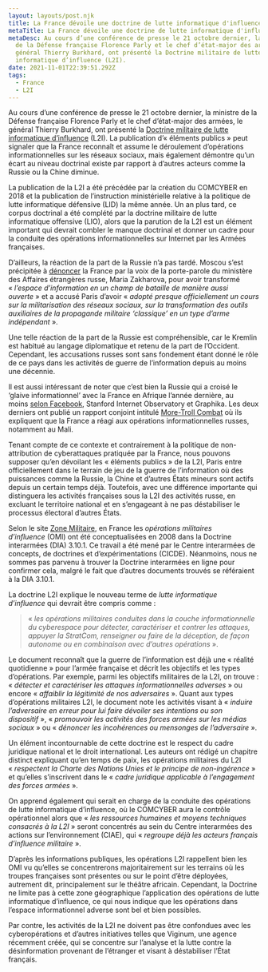 ```yaml
---
layout: layouts/post.njk
title: La France dévoile une doctrine de lutte informatique d'influence
metaTitle: La France dévoile une doctrine de lutte informatique d'influence
metaDesc: Au cours d’une conférence de presse le 21 octobre dernier, la ministre
  de la Défense française Florence Parly et le chef d’état-major des armées, le
  général Thierry Burkhard, ont présenté la Doctrine militaire de lutte
  informatique d’influence (L2I).
date: 2021-11-01T22:39:51.292Z
tags:
  - France
  - L2I
---
```

Au cours d’une conférence de presse le 21 octobre dernier, la ministre de la Défense française Florence Parly et le chef d’état-major des armées, le général Thierry Burkhard, ont présenté la [Doctrine militaire de lutte informatique d’influence](https://www.defense.gouv.fr/content/download/627903/10424922/file/Doctrine%20de%20lutte%20informatique%20d%E2%80%99influence%20(L2I).pdf) (L2I). La publication d’« éléments publics » peut signaler que la France reconnaît et assume le déroulement d’opérations informationnelles sur les réseaux sociaux, mais également démontre qu’un écart au niveau doctrinal existe par rapport à d’autres acteurs comme la Russie ou la Chine diminue.

La publication de la L2I a été précédée par la création du COMCYBER en 2018 et la publication de l’instruction ministérielle relative à la politique de lutte informatique défensive (LID) la même année. Un an plus tard, ce corpus doctrinal a été complété par la doctrine militaire de lutte informatique offensive (LIO), alors que la parution de la L2I est un élément important qui devrait combler le manque doctrinal et donner un cadre pour la conduite des opérations informationnelles sur Internet par les Armées françaises.

D’ailleurs, la réaction de la part de la Russie n’a pas tardé. Moscou s’est précipitée à [dénoncer](https://ria.ru/20211027/frantsiya-1756470165.html) la France par la voix de la porte-parole du ministère des Affaires étrangères russe, Maria Zakharova, pour avoir transformé « *l’espace d’information en un champ de bataille de manière aussi ouverte* » et a accusé Paris d’avoir « *adopté presque officiellement un cours sur la militarisation des réseaux sociaux, sur la transformation des outils auxiliaires de la propagande militaire ‘classique’ en un type d’arme indépendant* ».

Une telle réaction de la part de la Russie est compréhensible, car le Kremlin est habitué au langage diplomatique et retenu de la part de l’Occident. Cependant, les accusations russes sont sans fondement étant donné le rôle de ce pays dans les activités de guerre de l’information depuis au moins une décennie.

Il est aussi intéressant de noter que c’est bien la Russie qui a croisé le ‘glaive informationnel’ avec la France en Afrique l’année dernière, au moins [selon Facebook](https://about.fb.com/news/2020/12/removing-coordinated-inauthentic-behavior-france-russia/), Stanford Internet Observatory et Graphika. Les deux derniers ont publié un rapport conjoint intitulé [More-Troll Combat](https://public-assets.graphika.com/reports/graphika_stanford_report_more_troll_kombat.pdf) où ils expliquent que la France a réagi aux opérations informationnelles russes, notamment au Mali.

Tenant compte de ce contexte et contrairement à la politique de non-attribution de cyberattaques pratiquée par la France, nous pouvons supposer qu’en dévoilant les « éléments publics » de la L2I, Paris entre officiellement dans le terrain de jeu de la guerre de l’information où des puissances comme la Russie, la Chine et d’autres États mineurs sont actifs depuis un certain temps déjà. Toutefois, avec une différence importante qui distinguera les activités françaises sous la L2I des activités russe, en excluant le territoire national et en s’engageant à ne pas déstabiliser le processus électoral d’autres États.

Selon le site [Zone Militaire](http://www.opex360.com/2021/10/21/la-france-assume-de-mener-une-lutte-informatique-dinfluence-en-appui-de-ses-operations-militaires/), en France les *opérations militaires d’influence* (OMI) ont été conceptualisées en 2008 dans la Doctrine interarmées (DIA) 3.10.1. Ce travail a été mené par le Centre interarmées de concepts, de doctrines et d’expérimentations (CICDE). Néanmoins, nous ne sommes pas parvenu à trouver la Doctrine interarmées en ligne pour confirmer cela, malgré le fait que d’autres documents trouvés se référaient à la DIA 3.10.1.

La doctrine L2I explique le nouveau terme de *lutte informatique d’influence* qui devrait être compris comme :

> « *les opérations militaires conduites dans la couche informationnelle du cyberespace pour détecter, caractériser et contrer les attaques, appuyer la StratCom, renseigner ou faire de la déception, de façon autonome ou en combinaison avec d’autres opérations* ».

Le document reconnaît que la guerre de l’information est déjà une « réalité quotidienne » pour l’armée française et décrit les objectifs et les types d’opérations. Par exemple, parmi les objectifs militaires de la L2I, on trouve : « *détecter et caractériser les attaques informationnelles adverses* » ou encore « *affaiblir la légitimité de nos adversaires* ». Quant aux types d’opérations militaires L2I, le document note les activités visant à « *induire l’adversaire en erreur pour lui faire dévoiler ses intentions ou son dispositif* », « *promouvoir les activités des forces armées sur les médias sociaux* » ou « *dénoncer les incohérences ou mensonges de l’adversaire* ».

Un élément incontournable de cette doctrine est le respect du cadre juridique national et le droit international. Les auteurs ont rédigé un chapitre distinct expliquant qu’en temps de paix, les opérations militaires du L2I « *respectent la Charte des Nations Unies et le principe de non-ingérence* » et qu’elles s’inscrivent dans le « *cadre juridique applicable à l’engagement des forces armées* ».

On apprend également qui serait en charge de la conduite des opérations de lutte informatique d’influence, où le COMCYBER aura le contrôle opérationnel alors que « *les ressources humaines et moyens techniques consacrés à la L2I* » seront concentrés au sein du Centre interarmées des actions sur l’environnement (CIAE), qui « *regroupe déjà les acteurs français d’influence militaire* ».

D’après les informations publiques, les opérations L2I rappellent bien les OMI vu qu’elles se concentrerons majoritairement sur les terrains où les troupes françaises sont présentes ou sur le point d’être déployées, autrement dit, principalement sur le théâtre africain. Cependant, la Doctrine ne limite pas à cette zone géographique l’application des opérations de lutte informatique d’influence, ce qui nous indique que les opérations dans l’espace informationnel adverse sont bel et bien possibles.

Par contre, les activités de la L2I ne doivent pas être confondues avec les cyberopérations et d’autres initiatives telles que Viginum, une agence récemment créée, qui se concentre sur l’analyse et la lutte contre la désinformation provenant de l’étranger et visant à déstabiliser l’État français.
